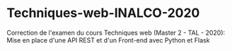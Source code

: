 # Techniques-web-INALCO-2020
Correction de l'examen du cours Techniques web (Master 2 - TAL - 2020): Mise en place d'une API REST et d'un Front-end avec Python et Flask
